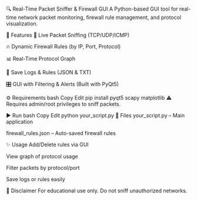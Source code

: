 🔍 Real-Time Packet Sniffer & Firewall GUI
A Python-based GUI tool for real-time network packet monitoring, firewall rule management, and protocol visualization.

🚀 Features
📡 Live Packet Sniffing (TCP/UDP/ICMP)

🔥 Dynamic Firewall Rules (by IP, Port, Protocol)

📊 Real-Time Protocol Graph

📝 Save Logs & Rules (JSON & TXT)

🎛️ GUI with Filtering & Alerts (Built with PyQt5)

⚙️ Requirements
bash
Copy
Edit
pip install pyqt5 scapy matplotlib
⚠️ Requires admin/root privileges to sniff packets.

▶️ Run
bash
Copy
Edit
python your_script.py
📂 Files
your_script.py – Main application

firewall_rules.json – Auto-saved firewall rules

✨ Usage
Add/Delete rules via GUI

View graph of protocol usage

Filter packets by protocol/port

Save logs or rules easily

🛑 Disclaimer
For educational use only. Do not sniff unauthorized networks.

